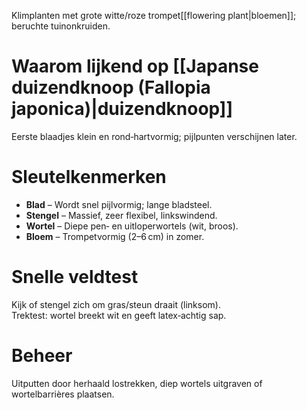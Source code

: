 Klimplanten met grote witte/roze trompet[[flowering plant|bloemen]]; beruchte tuinonkruiden.

# Waarom lijkend op [[Japanse duizendknoop (Fallopia japonica)|duizendknoop]]
Eerste blaadjes klein en rond‑hartvormig; pijlpunten verschijnen later.

# Sleutelkenmerken
- **Blad** – Wordt snel pijlvormig; lange bladsteel.
- **Stengel** – Massief, zeer flexibel, linkswindend.
- **Wortel** – Diepe pen‑ en uitloperwortels (wit, broos).
- **Bloem** – Trompetvormig (2–6 cm) in zomer.

# Snelle veldtest
Kijk of stengel zich om gras/steun draait (linksom).  
Trektest: wortel breekt wit en geeft latex‑achtig sap.

# Beheer
Uitputten door herhaald lostrekken, diep wortels uitgraven of wortelbarrières plaatsen.